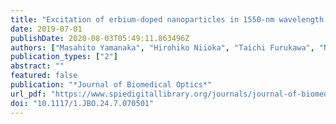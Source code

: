 ```yaml
---
title: "Excitation of erbium-doped nanoparticles in 1550-nm wavelength region for deep tissue imaging with reduced degradation of spatial resolution"
date: 2019-07-01
publishDate: 2020-08-03T05:49:11.863496Z
authors: ["Masahito Yamanaka", "Hirohiko Niioka", "Taichi Furukawa", "Norihiko Nishizawa"]
publication_types: ["2"]
abstract: ""
featured: false
publication: "*Journal of Biomedical Optics*"
url_pdf: "https://www.spiedigitallibrary.org/journals/journal-of-biomedical-optics/volume-24/issue-07/070501/Excitation-of-erbium-doped-nanoparticles-in-1550-nm-wavelength-region/10.1117/1.JBO.24.7.070501.full"
doi: "10.1117/1.JBO.24.7.070501"
---
```



